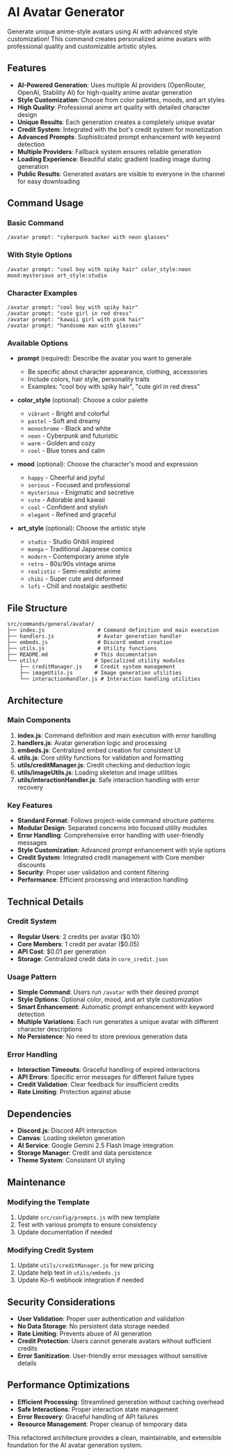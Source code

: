 # AI Avatar Generator

Generate unique anime-style avatars using AI with advanced style customization! This command creates personalized anime avatars with professional quality and customizable artistic styles.

## Features

- **AI-Powered Generation**: Uses multiple AI providers (OpenRouter, OpenAI, Stability AI) for high-quality anime avatar generation
- **Style Customization**: Choose from color palettes, moods, and art styles
- **High Quality**: Professional anime art quality with detailed character design
- **Unique Results**: Each generation creates a completely unique avatar
- **Credit System**: Integrated with the bot's credit system for monetization
- **Advanced Prompts**: Sophisticated prompt enhancement with keyword detection
- **Multiple Providers**: Fallback system ensures reliable generation
- **Loading Experience**: Beautiful static gradient loading image during generation
- **Public Results**: Generated avatars are visible to everyone in the channel for easy downloading

## Command Usage

### Basic Command

```
/avatar prompt: "cyberpunk hacker with neon glasses"
```

### With Style Options

```
/avatar prompt: "cool boy with spiky hair" color_style:neon mood:mysterious art_style:studio
```

### Character Examples

```
/avatar prompt: "cool boy with spiky hair"
/avatar prompt: "cute girl in red dress"
/avatar prompt: "kawaii girl with pink hair"
/avatar prompt: "handsome man with glasses"
```

### Available Options

- **prompt** (required): Describe the avatar you want to generate
  - Be specific about character appearance, clothing, accessories
  - Include colors, hair style, personality traits
  - Examples: "cool boy with spiky hair", "cute girl in red dress"

- **color_style** (optional): Choose a color palette
  - `vibrant` - Bright and colorful
  - `pastel` - Soft and dreamy
  - `monochrome` - Black and white
  - `neon` - Cyberpunk and futuristic
  - `warm` - Golden and cozy
  - `cool` - Blue tones and calm

- **mood** (optional): Choose the character's mood and expression
  - `happy` - Cheerful and joyful
  - `serious` - Focused and professional
  - `mysterious` - Enigmatic and secretive
  - `cute` - Adorable and kawaii
  - `cool` - Confident and stylish
  - `elegant` - Refined and graceful

- **art_style** (optional): Choose the artistic style
  - `studio` - Studio Ghibli inspired
  - `manga` - Traditional Japanese comics
  - `modern` - Contemporary anime style
  - `retro` - 80s/90s vintage anime
  - `realistic` - Semi-realistic anime
  - `chibi` - Super cute and deformed
  - `lofi` - Chill and nostalgic aesthetic

## File Structure

```
src/commands/general/avatar/
├── index.js                 # Command definition and main execution
├── handlers.js              # Avatar generation handler
├── embeds.js                # Discord embed creation
├── utils.js                 # Utility functions
├── README.md               # This documentation
└── utils/                  # Specialized utility modules
    ├── creditManager.js    # Credit system management
    ├── imageUtils.js       # Image generation utilities
    └── interactionHandler.js # Interaction handling utilities
```

## Architecture

### Main Components

1. **index.js**: Command definition and main execution with error handling
2. **handlers.js**: Avatar generation logic and processing
3. **embeds.js**: Centralized embed creation for consistent UI
4. **utils.js**: Core utility functions for validation and formatting
5. **utils/creditManager.js**: Credit checking and deduction logic
6. **utils/imageUtils.js**: Loading skeleton and image utilities
7. **utils/interactionHandler.js**: Safe interaction handling with error recovery

### Key Features

- **Standard Format**: Follows project-wide command structure patterns
- **Modular Design**: Separated concerns into focused utility modules
- **Error Handling**: Comprehensive error handling with user-friendly messages
- **Style Customization**: Advanced prompt enhancement with style options
- **Credit System**: Integrated credit management with Core member discounts
- **Security**: Proper user validation and content filtering
- **Performance**: Efficient processing and interaction handling

## Technical Details

### Credit System

- **Regular Users**: 2 credits per avatar ($0.10)
- **Core Members**: 1 credit per avatar ($0.05)
- **API Cost**: $0.01 per generation
- **Storage**: Centralized credit data in `core_credit.json`

### Usage Pattern

- **Simple Command**: Users run `/avatar` with their desired prompt
- **Style Options**: Optional color, mood, and art style customization
- **Smart Enhancement**: Automatic prompt enhancement with keyword detection
- **Multiple Variations**: Each run generates a unique avatar with different character descriptions
- **No Persistence**: No need to store previous generation data

### Error Handling

- **Interaction Timeouts**: Graceful handling of expired interactions
- **API Errors**: Specific error messages for different failure types
- **Credit Validation**: Clear feedback for insufficient credits
- **Rate Limiting**: Protection against abuse

## Dependencies

- **Discord.js**: Discord API interaction
- **Canvas**: Loading skeleton generation
- **AI Service**: Google Gemini 2.5 Flash Image integration
- **Storage Manager**: Credit and data persistence
- **Theme System**: Consistent UI styling

## Maintenance

### Modifying the Template

1. Update `src/config/prompts.js` with new template
2. Test with various prompts to ensure consistency
3. Update documentation if needed

### Modifying Credit System

1. Update `utils/creditManager.js` for new pricing
2. Update help text in `utils/embeds.js`
3. Update Ko-fi webhook integration if needed

## Security Considerations

- **User Validation**: Proper user authentication and validation
- **No Data Storage**: No persistent data storage needed
- **Rate Limiting**: Prevents abuse of AI generation
- **Credit Protection**: Users cannot generate avatars without sufficient credits
- **Error Sanitization**: User-friendly error messages without sensitive details

## Performance Optimizations

- **Efficient Processing**: Streamlined generation without caching overhead
- **Safe Interactions**: Proper interaction state management
- **Error Recovery**: Graceful handling of API failures
- **Resource Management**: Proper cleanup of temporary data

This refactored architecture provides a clean, maintainable, and extensible foundation for the AI avatar generation system.
